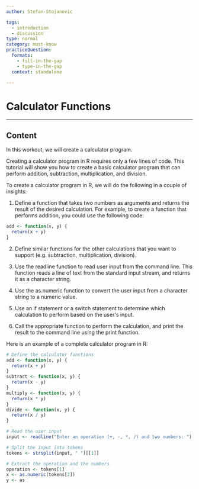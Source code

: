 ```yaml
---
author: Stefan-Stojanovic

tags:
  - introduction
  - discussion
type: normal
category: must-know
practiceQuestion:
  formats:
    - fill-in-the-gap
    - type-in-the-gap
  context: standalone

---
```


# Calculator Functions

---

## Content

In this workout, we will create a calculator program.

Creating a calculator program in R requires only a few lines of code. This tutorial will show you how to create a basic calculator program that can perform addition, subtraction, multiplication, and division.

To create a calculator program in R, we will do the following in a couple of insights:

1. Define a function that takes two numbers as arguments and returns the result of the desired calculation. For example, to create a function that performs addition, you could use the following code:
```r
add <- function(x, y) {
  return(x + y)
}
```

2. Define similar functions for the other calculations that you want to support (e.g. subtraction, multiplication, division).

3. Use the readline function to read user input from the command line. This function reads a line of text from the standard input stream, and returns it as a character string.

4. Use the as.numeric function to convert the user input from a character string to a numeric value.

5. Use an if statement or a switch statement to determine which calculation to perform based on the user's input.

6. Call the appropriate function to perform the calculation, and print the result to the command line using the print function.

Here is an example of a complete calculator program in R:
```r
# Define the calculator functions
add <- function(x, y) {
  return(x + y)
}
subtract <- function(x, y) {
  return(x - y)
}
multiply <- function(x, y) {
  return(x * y)
}
divide <- function(x, y) {
  return(x / y)
}

# Read the user input
input <- readline("Enter an operation (+, -, *, /) and two numbers: ")

# Split the input into tokens
tokens <- strsplit(input, " ")[[1]]

# Extract the operation and the numbers
operation <- tokens[1]
x <- as.numeric(tokens[2])
y <- as

```